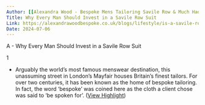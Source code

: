 ```yaml
---
Author: [[Alexandra Wood - Bespoke Mens Tailoring Savile Row & Much Hadham]]
Title: Why Every Man Should Invest in a Savile Row Suit
Link: https://alexandrawoodbespoke.co.uk/blogs/lifestyle/is-a-savile-row-suit-worth-the-investment/#
Date: 2024-07-06
---
```

A - Why Every Man Should Invest in a Savile Row Suit

1
- Arguably the world’s most famous menswear destination, this unassuming street in London’s Mayfair houses Britain’s finest tailors. For over two centuries, it has been known as the home of bespoke tailoring. In fact, the word ‘bespoke’ was coined here as the cloth a client chose was said to ‘be spoken for’. ([View Highlight](https://read.readwise.io/read/01hvh434prc2ta4567pcggz5v8))

